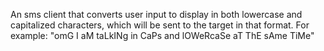 An sms client that converts user input to display in both lowercase and capitalized characters, which will be sent to the target in that format.  For example: "omG I aM taLkINg in CaPs and lOWeRcaSe aT ThE sAme TiMe"